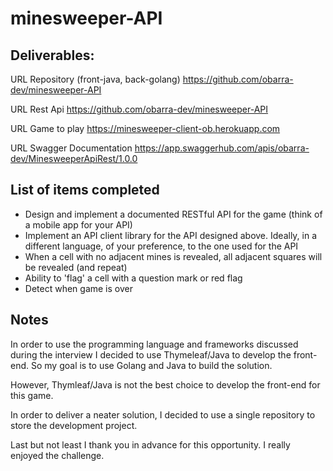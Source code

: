 # minesweeper-API

## Deliverables:

URL Repository (front-java, back-golang)
https://github.com/obarra-dev/minesweeper-API

URL Rest Api
https://github.com/obarra-dev/minesweeper-API 

URL Game to play
https://minesweeper-client-ob.herokuapp.com

URL Swagger Documentation
https://app.swaggerhub.com/apis/obarra-dev/MinesweeperApiRest/1.0.0



##  List of items completed

* Design and implement a documented RESTful API for the game (think of a mobile app for your API)
* Implement an API client library for the API designed above. Ideally, in a different language, of your preference, to the one used for the API
* When a cell with no adjacent mines is revealed, all adjacent squares will be revealed (and repeat)
* Ability to 'flag' a cell with a question mark or red flag
* Detect when game is over


## Notes

In order to use the programming language and frameworks discussed during the interview I decided to use Thymeleaf/Java to develop the front-end. So my goal is to use Golang and Java to build the solution.

However, Thymleaf/Java is not the best choice to develop the front-end for this game. 

In order to deliver a neater solution, I decided to use a single repository to store the development project. 

Last but not least I thank you in advance for this opportunity. I really enjoyed the challenge.